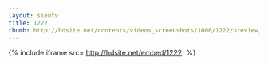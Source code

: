 ```yaml
---
layout: sieutv
title: 1222
thumb: http://hdsite.net/contents/videos_screenshots/1000/1222/preview_360p.mp4.jpg
---
```

{% include iframe src='http://hdsite.net/embed/1222' %}
 
